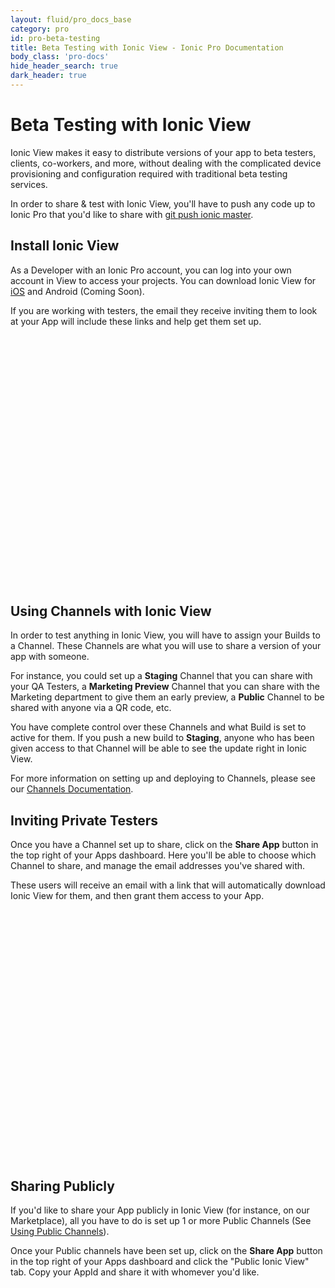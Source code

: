 ```yaml
---
layout: fluid/pro_docs_base
category: pro
id: pro-beta-testing
title: Beta Testing with Ionic View - Ionic Pro Documentation
body_class: 'pro-docs'
hide_header_search: true
dark_header: true
---
```


# Beta Testing with Ionic View

Ionic View makes it easy to distribute versions of your app to beta testers, clients, co-workers, and more, without dealing with the complicated device provisioning and configuration required with traditional beta testing services.

In order to share & test with Ionic View, you'll have to push any code up to Ionic Pro that you'd like to share with [git push ionic master](/docs/pro/git.html#pushing-new-builds).

## Install Ionic View

As a Developer with an Ionic Pro account, you can log into your own account in View to access your projects. You can download Ionic View for [iOS](https://itunes.apple.com/us/app/ionic-view-test-share-ionic-apps/id1271789931) and Android (Coming Soon).

If you are working with testers, the email they receive inviting them to look at your App will include these links and help get them set up.

<script src="https://fast.wistia.com/embed/medias/za0joonedd.jsonp" async></script><script src="https://fast.wistia.com/assets/external/E-v1.js" async></script><div class="wistia_embed wistia_async_za0joonedd" style="height:400px;width:640px">&nbsp;</div>

## Using Channels with Ionic View

In order to test anything in Ionic View, you will have to assign your Builds to a Channel. These Channels are what you will use to share a version of your app with someone.

For instance, you could set up a **Staging** Channel that you can share with your QA Testers, a **Marketing Preview** Channel that you can share with the Marketing department to give them an early preview, a **Public** Channel to be shared with anyone via a QR code, etc.

You have complete control over these Channels and what Build is set to active for them. If you push a new build to **Staging**, anyone who has been given access to that Channel will be able to see the update right in Ionic View.

For more information on setting up and deploying to Channels, please see our [Channels Documentation](/docs/pro/channels.html).

## Inviting Private Testers

Once you have a Channel set up to share, click on the **Share App** button in the top right of your Apps dashboard. Here you'll be able to choose which Channel to share, and manage the email addresses you've shared with.

These users will receive an email with a link that will automatically download Ionic View for them, and then grant them access to your App.

<script src="https://fast.wistia.com/embed/medias/6uubjvj0q6.jsonp" async></script><script src="https://fast.wistia.com/assets/external/E-v1.js" async></script><div class="wistia_embed wistia_async_6uubjvj0q6" style="height:400px;width:640px">&nbsp;</div>

## Sharing Publicly

If you'd like to share your App publicly in Ionic View (for instance, on our Marketplace), all you have to do is set up 1 or more Public Channels (See [Using Public Channels](/docs/pro/channels.html#using-public-channels)).

Once your Public channels have been set up, click on the **Share App** button in the top right of your Apps dashboard and click the "Public Ionic View" tab. Copy your AppId and share it with whomever you'd like.
